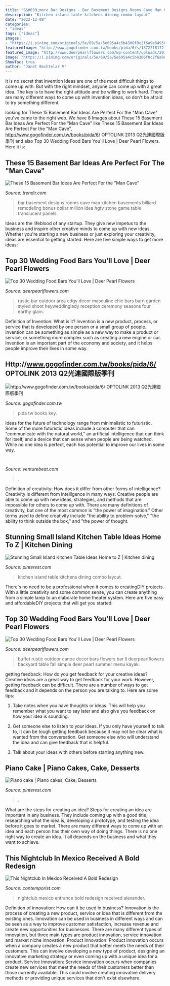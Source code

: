 ```yaml
---
title: "S&#039;more Bar Designs - Bar Basement Designs Rooms Cave Man Kitchen Basements Billiard Remodeling Bonus Dollar Million Idea Hgtv Stone Game Table Translucent Panels"
description: "Kitchen island table kitchens dining combo layout"
date: "2022-12-08"
categories:
- "ideas"
tags: ["ideas"]
images:
- "https://i.pinimg.com/originals/5e/69/5a/5e695a4c5b4306f0c2f6a9e6495806fa.jpg"
featuredImage: "http://www.gogofinder.com.tw/books/pida/6/s/1372218172irmj7ADf.jpg"
featured_image: "http://www.deerpearlflowers.com/wp-content/uploads/2015/04/rustic-outdoor-wedding-bar-area.jpg"
image: "https://i.pinimg.com/originals/5e/69/5a/5e695a4c5b4306f0c2f6a9e6495806fa.jpg"
ShowToc: true
author: "Janet Bechtelar V"
---
```



It is no secret that invention ideas are one of the most difficult things to come up with. But with the right mindset, anyone can come up with a great idea. The key is to have the right attitude and be willing to work hard. There are many different ways to come up with invention ideas, so don't be afraid to try something different.

	

		
looking for These 15 Basement Bar Ideas Are Perfect For the &quot;Man Cave&quot; you've came to the right web. We have 8 Images about These 15 Basement Bar Ideas Are Perfect For the &quot;Man Cave&quot; like These 15 Basement Bar Ideas Are Perfect For the &quot;Man Cave&quot;, http://www.gogofinder.com.tw/books/pida/6/ OPTOLINK 2013 Q2光連國際版季刊 and also Top 30 Wedding Food Bars You&#039;ll Love | Deer Pearl Flowers. Here it is:
		
    
## These 15 Basement Bar Ideas Are Perfect For The &quot;Man Cave&quot;

<img loading=lazy src="https://cdn.trendir.com/wp-content/uploads/2017/08/grandiose-basement-bar-design.jpg" onerror="this.onerror=null;this.src='https://tse2.mm.bing.net/th?id=OIP.DE6aH6cabuoKsHWhcw1H-wHaFj&amp;pid=15.1';" alt="These 15 Basement Bar Ideas Are Perfect For the &quot;Man Cave&quot;">

_Source: trendir.com_

>bar basement designs rooms cave man kitchen basements billiard remodeling bonus dollar million idea hgtv stone game table translucent panels. 

	

Ideas are the lifeblood of any startup. They give new impetus to the business and inspire other creative minds to come up with new ideas. Whether you're starting a new business or just exploring your creativity, ideas are essential to getting started. Here are five simple ways to get more ideas: 

    
## Top 30 Wedding Food Bars You&#039;ll Love | Deer Pearl Flowers

<img loading=lazy src="http://www.deerpearlflowers.com/wp-content/uploads/2015/04/rustic-outdoor-wedding-bar-area.jpg" onerror="this.onerror=null;this.src='https://tse4.mm.bing.net/th?id=OIP.qN_4MEEkvwc0DHvjUAGc-AHaKC&amp;pid=15.1';" alt="Top 30 Wedding Food Bars You&#039;ll Love | Deer Pearl Flowers">

_Source: deerpearlflowers.com_

>rustic bar outdoor area edgy decor masculine chic bars barn garden styled shoot heyweddinglady reception ceremony seasons four earthy glam. 

	

Definition of Invention: What is it?
Invention is a new product, process, or service that is developed by one person or a small group of people. Invention can be something as simple as a new way to make a product or service, or something more complex such as creating a new engine or car. Invention is an important part of the economy and society, and it helps people improve their lives in some way.

    
## Http://www.gogofinder.com.tw/books/pida/6/ OPTOLINK 2013 Q2光連國際版季刊

<img loading=lazy src="http://www.gogofinder.com.tw/books/pida/6/s/1372218172irmj7ADf.jpg" onerror="this.onerror=null;this.src='https://tse4.mm.bing.net/th?id=OIP.z7-EeeQ_J0bsWZInD5bBvQHaKf&amp;pid=15.1';" alt="http://www.gogofinder.com.tw/books/pida/6/ OPTOLINK 2013 Q2光連國際版季刊">

_Source: gogofinder.com.tw_

>pida tw books key. 

	

Ideas for the future of technology range from minimalistic to futuristic. Some of the more futuristic ideas include a computer that can "communicate with the natural world," an artificial intelligence that can think for itself, and a device that can sense when people are being watched. While no one idea is perfect, each has potential to improve our lives in some way.

    
## 

<img loading=lazy src="https://venturebeat.com/wp-content/uploads/2018/02/img_0039.jpg?w=800" onerror="this.onerror=null;this.src='https://tse2.mm.bing.net/th?id=OIP.PTCHhxDcl_Oi5m7E3dkhZwHaEK&amp;pid=15.1';" alt="">

_Source: venturebeat.com_

>. 

	

Definition of creativity: How does it differ from other forms of intelligence?
Creativity is different from intelligence in many ways. Creative people are able to come up with new ideas, strategies, and methods that are impossible for others to come up with. 
There are many definitions of creativity, but one of the most common is "the power of imagination." Other terms used to define creativity include "the ability to problem-solve," "the ability to think outside the box," and "the power of thought.

    
## Stunning Small Island Kitchen Table Ideas Home To Z | Kitchen Dining

<img loading=lazy src="https://i.pinimg.com/originals/5e/69/5a/5e695a4c5b4306f0c2f6a9e6495806fa.jpg" onerror="this.onerror=null;this.src='https://tse1.mm.bing.net/th?id=OIP.WSsGa_EdTK4662S9prYJAgHaLQ&amp;pid=15.1';" alt="Stunning Small Island Kitchen Table Ideas Home to Z | Kitchen dining">

_Source: pinterest.com_

>kitchen island table kitchens dining combo layout. 

	

There's no need to be a professional when it comes to creatingDIY projects. With a little creativity and some common sense, you can create anything from a simple lamp to an elaborate home theater system. Here are five easy and affordableDIY projects that will get you started: 

    
## Top 30 Wedding Food Bars You&#039;ll Love | Deer Pearl Flowers

<img loading=lazy src="http://www.deerpearlflowers.com/wp-content/uploads/2015/03/outdoor-buffet-in-a-canoe-rustic-wedding-decor.jpg" onerror="this.onerror=null;this.src='https://tse4.mm.bing.net/th?id=OIP.8O6OiUNBhL0CTNONJXWRGAHaLG&amp;pid=15.1';" alt="Top 30 Wedding Food Bars You&#039;ll Love | Deer Pearl Flowers">

_Source: deerpearlflowers.com_

>buffet rustic outdoor canoe decor bars flowers bar ll deerpearlflowers backyard table fall simple deer pearl summer menu kayak. 

	

getting feedback: How do you get feedback for your creative ideas?
Creative ideas are a great way to get feedback for your work. However, getting feedback can be difficult. There are a number of ways to get feedback and it depends on the person you are talking to. Here are some tips:
1. Take notes when you have thoughts or ideas. This will help you remember what you want to say later and also give you feedback on how your idea is sounding.

2. Get someone else to listen to your ideas. If you only have yourself to talk to, it can be tough getting feedback because it may not be clear what is wanted from the conversation. Get someone else who will understand the idea and can give feedback that is helpful.

3. Talk about your ideas with others before starting anything new.

    
## Piano Cake | Piano Cakes, Cake, Desserts

<img loading=lazy src="https://i.pinimg.com/736x/70/31/a9/7031a941ade7973f38abff873feb8150--piano-cakes.jpg" onerror="this.onerror=null;this.src='https://tse2.mm.bing.net/th?id=OIP.EHLKP9miwWd4mJIcufw4UwHaHS&amp;pid=15.1';" alt="Piano cake | Piano cakes, Cake, Desserts">

_Source: pinterest.com_

>. 

	

What are the steps for creating an idea?
Steps for creating an idea are important in any business. They include coming up with a good title, researching what the idea is, developing a prototype, and testing the idea before it goes to market. 
There are many different ways to come up with an idea and each person has their own way of doing things. There is no one right way to create an idea. It all depends on the business and what they want to achieve.

    
## This Nightclub In Mexico Received A Bold Redesign

<img loading=lazy src="https://www.contemporist.com/wp-content/uploads/2016/10/nightclub-design_291016_02-800x533.jpg" onerror="this.onerror=null;this.src='https://tse1.mm.bing.net/th?id=OIP.7peuprVHaavQWkz_5WZTRwHaE7&amp;pid=15.1';" alt="This Nightclub In Mexico Received A Bold Redesign">

_Source: contemporist.com_

>nightclub mexico entrance bold redesign received alexander. 

	

Definition of innovation: How can it be used in business?
Innovation is the process of creating a new product, service or idea that is different from the existing ones. Innovation can be used in business in different ways and can be seen as a way to improve customer satisfaction, increase revenue and create new opportunities for businesses. There are many different types of innovation, but three main types are product innovation, service innovation and market niche innovation. Product Innovation: Product innovation occurs when a company creates a new product that better meets the needs of their customers. This can involve developing a new type of product, designing an innovative marketing strategy or even coming up with a unique idea for a product. Service Innovation: Service innovation occurs when companies create new services that meet the needs of their customers better than those currently available. This could involve creating innovative delivery methods or providing unique services that don't exist elsewhere.

